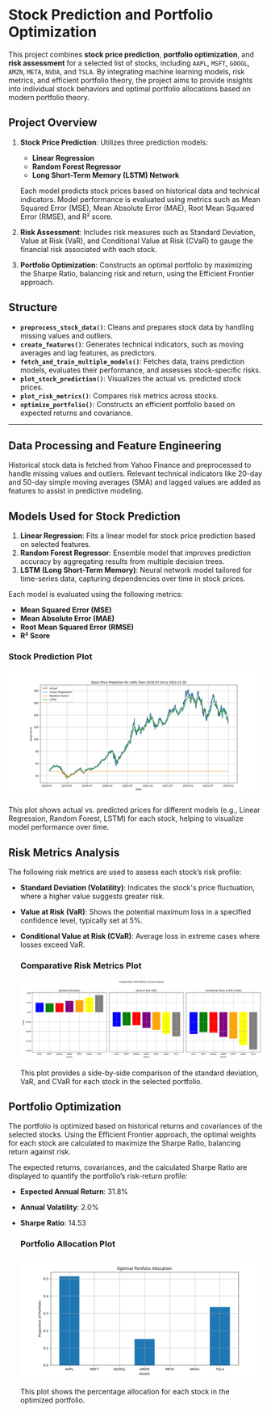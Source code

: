 # Stock Prediction and Portfolio Optimization

This project combines **stock price prediction**, **portfolio optimization**, and **risk assessment** for a selected list of stocks, including `AAPL`, `MSFT`, `GOOGL`, `AMZN`, `META`, `NVDA`, and `TSLA`. By integrating machine learning models, risk metrics, and efficient portfolio theory, the project aims to provide insights into individual stock behaviors and optimal portfolio allocations based on modern portfolio theory.

## Project Overview

1. **Stock Price Prediction**: Utilizes three prediction models:
   - **Linear Regression**
   - **Random Forest Regressor**
   - **Long Short-Term Memory (LSTM) Network**
   
   Each model predicts stock prices based on historical data and technical indicators. Model performance is evaluated using metrics such as Mean Squared Error (MSE), Mean Absolute Error (MAE), Root Mean Squared Error (RMSE), and R² score.

2. **Risk Assessment**: Includes risk measures such as Standard Deviation, Value at Risk (VaR), and Conditional Value at Risk (CVaR) to gauge the financial risk associated with each stock.

3. **Portfolio Optimization**: Constructs an optimal portfolio by maximizing the Sharpe Ratio, balancing risk and return, using the Efficient Frontier approach.

## Structure

- **`preprocess_stock_data()`**: Cleans and prepares stock data by handling missing values and outliers.
- **`create_features()`**: Generates technical indicators, such as moving averages and lag features, as predictors.
- **`fetch_and_train_multiple_models()`**: Fetches data, trains prediction models, evaluates their performance, and assesses stock-specific risks.
- **`plot_stock_prediction()`**: Visualizes the actual vs. predicted stock prices.
- **`plot_risk_metrics()`**: Compares risk metrics across stocks.
- **`optimize_portfolio()`**: Constructs an efficient portfolio based on expected returns and covariance.

---

## Data Processing and Feature Engineering

Historical stock data is fetched from Yahoo Finance and preprocessed to handle missing values and outliers. Relevant technical indicators like 20-day and 50-day simple moving averages (SMA) and lagged values are added as features to assist in predictive modeling.

## Models Used for Stock Prediction

1. **Linear Regression**: Fits a linear model for stock price prediction based on selected features.
2. **Random Forest Regressor**: Ensemble model that improves prediction accuracy by aggregating results from multiple decision trees.
3. **LSTM (Long Short-Term Memory)**: Neural network model tailored for time-series data, capturing dependencies over time in stock prices.

Each model is evaluated using the following metrics:
   - **Mean Squared Error (MSE)**
   - **Mean Absolute Error (MAE)**
   - **Root Mean Squared Error (RMSE)**
   - **R² Score**

   ### Stock Prediction Plot
   ![Stock Prediction](./figures/stock_price_prediction_AAPL_2018-07-24_2022-12-30.png)

   This plot shows actual vs. predicted prices for different models (e.g., Linear Regression, Random Forest, LSTM) for each stock, helping to visualize model performance over time.

## Risk Metrics Analysis

The following risk metrics are used to assess each stock’s risk profile:

- **Standard Deviation (Volatility)**: Indicates the stock's price fluctuation, where a higher value suggests greater risk.
- **Value at Risk (VaR)**: Shows the potential maximum loss in a specified confidence level, typically set at 5%.
- **Conditional Value at Risk (CVaR)**: Average loss in extreme cases where losses exceed VaR.

   ### Comparative Risk Metrics Plot
   ![Risk Metrics](./figures/comparative_risk_metrics.png)

   This plot provides a side-by-side comparison of the standard deviation, VaR, and CVaR for each stock in the selected portfolio.

## Portfolio Optimization

The portfolio is optimized based on historical returns and covariances of the selected stocks. Using the Efficient Frontier approach, the optimal weights for each stock are calculated to maximize the Sharpe Ratio, balancing return against risk.

The expected returns, covariances, and the calculated Sharpe Ratio are displayed to quantify the portfolio’s risk-return profile:

- **Expected Annual Return**: 31.8%
- **Annual Volatility**: 2.0%
- **Sharpe Ratio**: 14.53

   ### Portfolio Allocation Plot
   ![Optimal Portfolio Allocation](./figures/optimal_portfolio_allocation.png)

   This plot shows the percentage allocation for each stock in the optimized portfolio.
